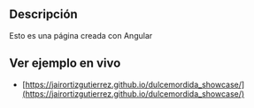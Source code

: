 ## Descripción

Esto es una página creada con Angular

## Ver ejemplo en vivo

-   [https://jairortizgutierrez.github.io/dulcemordida_showcase/](https://jairortizgutierrez.github.io/dulcemordida_showcase/)
